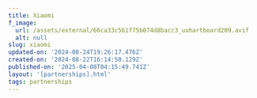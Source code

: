 ```yaml
---
title: Xiaomi
f_image:
  url: /assets/external/66ca33c561f75b074d8bacc3_uuhartboard209.avif
  alt: null
slug: xiaomi
updated-on: '2024-08-24T19:26:17.476Z'
created-on: '2024-08-22T16:14:50.129Z'
published-on: '2025-04-08T04:15:49.741Z'
layout: '[partnerships].html'
tags: partnerships
---
```



